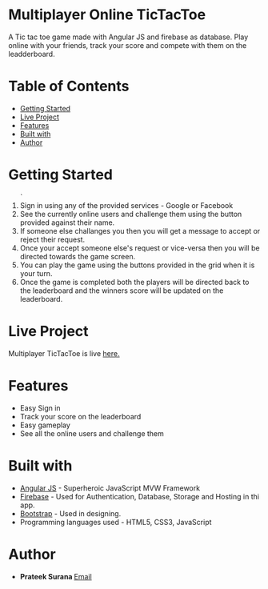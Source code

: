 # Multiplayer Online TicTacToe
A Tic tac toe game made with Angular JS and firebase as database.
Play online with your friends, track your score and compete with them on the leadderboard.

# Table of Contents
* [Getting Started](#getting-started)
* [Live Project](#live-project)
* [Features](#features)
* [Built with](#built-with)
* [Author](#author)
 

# <a name="getting-started"></a>Getting Started
<ol>
` <li> Sign in using any of the provided services - Google or Facebook</li>
  <li> See the currently online users and challenge them using the button provided against their name.</li>
  <li> If someone else challanges you then you will get a message to accept or reject their request.</li>
  <li> Once your accept someone else's request or vice-versa then you will be directed towards the game screen.</li>
  <li> You can play the game using the buttons provided in the grid when it is your turn.</li>
  <li> Once the game is completed both the players will be directed back to the leaderboard and the winners score will be updated on the leaderboard.</li>
</ol>

# <a name="live-project"></a> Live Project
Multiplayer TicTacToe is live <a href="https://tic-tac-toe-3eed7.firebaseapp.com">here.</a> 

# <a name="features"></a>Features
* Easy Sign in
* Track your score on the leaderboard
* Easy gameplay
* See all the online users and challenge them

# <a name="built-with"></a>Built with
* <a href="https://angularjs.org/">Angular JS</a> - Superheroic JavaScript MVW Framework
* <a href="https://firebase.google.com/">Firebase</a> - Used for Authentication, Database, Storage and Hosting in thi app.
* <a href="http://getbootstrap.com/">Bootstrap</a> - Used in designing.
* Programming languages used - HTML5, CSS3, JavaScript

# <a name="author"></a>Author
* <b>Prateek Surana   </b>
<a href="mailto:prateeksurana3255@gmail.com">Email</a>
